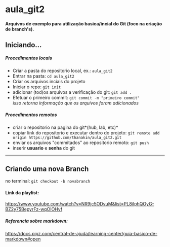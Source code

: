 # aula_git2

#### Arquivos de exemplo para utilização basica/incial do Git (foco na criação de branch's).

## Iniciando...

##### Procedimentos locais
* Criar a pasta do repositorio local, ex.: `aula_git2`
* Entrar na pasta: `cd aula_git2`
* Criar os arquivos inciais do projeto
* Iniciar o repo: `git init`
* adicionar (tod)os arquivos a verificação do git: `git add .`
* Efetuar o primeiro commit: `git commit -m "primeiro commit"`<br>
*isso retorna informação que os arquivos foram adicionados*

##### Procedimentos remotos
* criar o repositorio na pagina do git*(hub, lab, etc)*
* copiar link do repositorio e executar dentro do projeto:
`git remote add origin https://github.com/thanakin/aula_git2.git`
* enviar os arquivos "commitados" ao repositorio remoto: `git push`
* inserir **usuario** e **senha** do git

<hr>

## Criando uma nova Branch

no terminal: `git checkout -b novabranch`

#### Link da playlist: 
<https://www.youtube.com/watch?v=NR9jc5ODvuM&list=PL8iIphQOyG-BZ2y75BepyrFz-wqOIOHvf>


##### Referencia sobre markdown:
<https://docs.pipz.com/central-de-ajuda/learning-center/guia-basico-de-markdown#open>